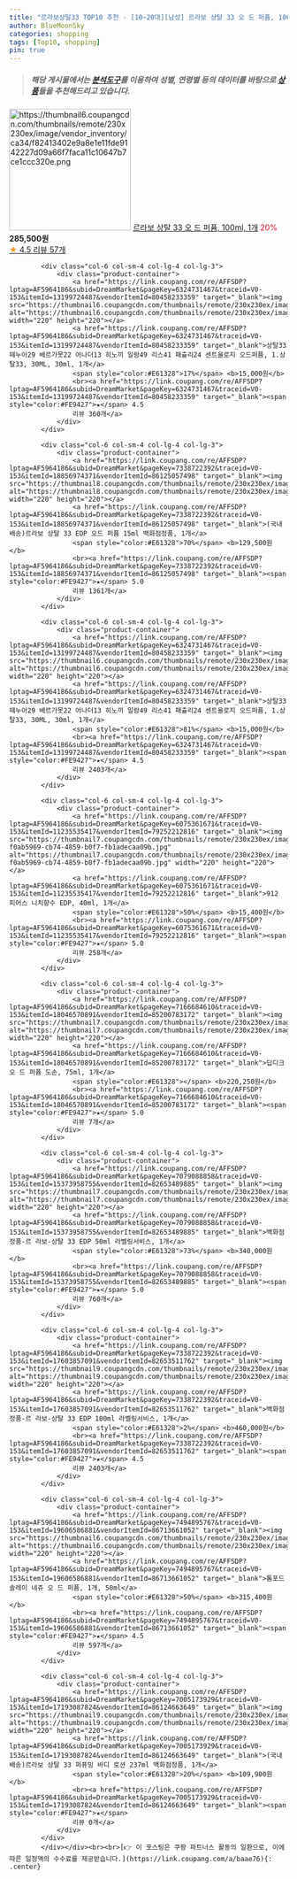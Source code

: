 ```yaml
---
title: "르라보상탈33 TOP10 추천 - [10~20대][남성] 르라보 상탈 33 오 드 퍼퓸, 100ml, 1개"
author: BlueMoonSky
categories: shopping
tags: [Top10, shopping]
pin: true
---
```


> ##### 해당 게시물에서는 [**분석도구**](https://itemscout.io/)를 이용하여 **성별**, **연령별** 등의 데이터를 바탕으로 [**상품**](https://link.coupang.com/a/baae76)들을 추천해드리고 있습니다.
<div class="container"><div class="row">
            <div class="col-6 col-sm-4 col-lg-4 col-lg-3">
                <div class="product-container">
                    <a href="https://link.coupang.com/re/AFFSDP?lptag=AF5964186&subid=DreamMarket&pageKey=6717881655&traceid=V0-153&itemId=15617369085&vendorItemId=82835192949" target="_blank"><img src="https://thumbnail6.coupangcdn.com/thumbnails/remote/230x230ex/image/vendor_inventory/ca34/f82413402e9a8e1e11fde9142227d09a66f7faca11c10647b7ce1ccc320e.png" alt="https://thumbnail6.coupangcdn.com/thumbnails/remote/230x230ex/image/vendor_inventory/ca34/f82413402e9a8e1e11fde9142227d09a66f7faca11c10647b7ce1ccc320e.png" width="220" height="220"></a>
                    <a href="https://link.coupang.com/re/AFFSDP?lptag=AF5964186&subid=DreamMarket&pageKey=6717881655&traceid=V0-153&itemId=15617369085&vendorItemId=82835192949" target="_blank">르라보 상탈 33 오 드 퍼퓸, 100ml, 1개</a>
                    <span style="color:#E61328">20%</span> <b>285,500원</b>
                    <br><a href="https://link.coupang.com/re/AFFSDP?lptag=AF5964186&subid=DreamMarket&pageKey=6717881655&traceid=V0-153&itemId=15617369085&vendorItemId=82835192949" target="_blank"><span style="color:#FE9427">★</span> 4.5
                    리뷰 57개</a>
                </div>
            </div>
            
            <div class="col-6 col-sm-4 col-lg-4 col-lg-3">
                <div class="product-container">
                    <a href="https://link.coupang.com/re/AFFSDP?lptag=AF5964186&subid=DreamMarket&pageKey=6324731467&traceid=V0-153&itemId=13199724487&vendorItemId=80458233359" target="_blank"><img src="https://thumbnail6.coupangcdn.com/thumbnails/remote/230x230ex/image/vendor_inventory/fd52/4da13c04045bf20ca12d16be806fde4ecb1eed13d0b33cb34df19dd26d2b.jpg" alt="https://thumbnail6.coupangcdn.com/thumbnails/remote/230x230ex/image/vendor_inventory/fd52/4da13c04045bf20ca12d16be806fde4ecb1eed13d0b33cb34df19dd26d2b.jpg" width="220" height="220"></a>
                    <a href="https://link.coupang.com/re/AFFSDP?lptag=AF5964186&subid=DreamMarket&pageKey=6324731467&traceid=V0-153&itemId=13199724487&vendorItemId=80458233359" target="_blank">상탈33 떼누아29 베르가못22 어나더13 히노끼 일랑49 리스41 패츌리24 센트올로지 오드퍼퓸, 1.상탈33, 30ML, 30ml, 1개</a>
                    <span style="color:#E61328">17%</span> <b>15,000원</b>
                    <br><a href="https://link.coupang.com/re/AFFSDP?lptag=AF5964186&subid=DreamMarket&pageKey=6324731467&traceid=V0-153&itemId=13199724487&vendorItemId=80458233359" target="_blank"><span style="color:#FE9427">★</span> 4.5
                    리뷰 360개</a>
                </div>
            </div>
            
            <div class="col-6 col-sm-4 col-lg-4 col-lg-3">
                <div class="product-container">
                    <a href="https://link.coupang.com/re/AFFSDP?lptag=AF5964186&subid=DreamMarket&pageKey=7338722392&traceid=V0-153&itemId=18856974371&vendorItemId=86125057498" target="_blank"><img src="https://thumbnail8.coupangcdn.com/thumbnails/remote/230x230ex/image/vendor_inventory/1901/36e8c57be2495c11f7d55484bcfc9fca862a2f477c2f57e876f53d557018.jpg" alt="https://thumbnail8.coupangcdn.com/thumbnails/remote/230x230ex/image/vendor_inventory/1901/36e8c57be2495c11f7d55484bcfc9fca862a2f477c2f57e876f53d557018.jpg" width="220" height="220"></a>
                    <a href="https://link.coupang.com/re/AFFSDP?lptag=AF5964186&subid=DreamMarket&pageKey=7338722392&traceid=V0-153&itemId=18856974371&vendorItemId=86125057498" target="_blank">(국내배송)르라보 상탈 33 EDP 오드 퍼퓸 15ml 백화점정품, 1개</a>
                    <span style="color:#E61328">70%</span> <b>129,500원</b>
                    <br><a href="https://link.coupang.com/re/AFFSDP?lptag=AF5964186&subid=DreamMarket&pageKey=7338722392&traceid=V0-153&itemId=18856974371&vendorItemId=86125057498" target="_blank"><span style="color:#FE9427">★</span> 5.0
                    리뷰 1361개</a>
                </div>
            </div>
            
            <div class="col-6 col-sm-4 col-lg-4 col-lg-3">
                <div class="product-container">
                    <a href="https://link.coupang.com/re/AFFSDP?lptag=AF5964186&subid=DreamMarket&pageKey=6324731467&traceid=V0-153&itemId=13199724487&vendorItemId=80458233359" target="_blank"><img src="https://thumbnail6.coupangcdn.com/thumbnails/remote/230x230ex/image/vendor_inventory/fd52/4da13c04045bf20ca12d16be806fde4ecb1eed13d0b33cb34df19dd26d2b.jpg" alt="https://thumbnail6.coupangcdn.com/thumbnails/remote/230x230ex/image/vendor_inventory/fd52/4da13c04045bf20ca12d16be806fde4ecb1eed13d0b33cb34df19dd26d2b.jpg" width="220" height="220"></a>
                    <a href="https://link.coupang.com/re/AFFSDP?lptag=AF5964186&subid=DreamMarket&pageKey=6324731467&traceid=V0-153&itemId=13199724487&vendorItemId=80458233359" target="_blank">상탈33 떼누아29 베르가못22 어나더13 히노끼 일랑49 리스41 패츌리24 센트올로지 오드퍼퓸, 1.상탈33, 30ML, 30ml, 1개</a>
                    <span style="color:#E61328">81%</span> <b>15,000원</b>
                    <br><a href="https://link.coupang.com/re/AFFSDP?lptag=AF5964186&subid=DreamMarket&pageKey=6324731467&traceid=V0-153&itemId=13199724487&vendorItemId=80458233359" target="_blank"><span style="color:#FE9427">★</span> 4.5
                    리뷰 2403개</a>
                </div>
            </div>
            
            <div class="col-6 col-sm-4 col-lg-4 col-lg-3">
                <div class="product-container">
                    <a href="https://link.coupang.com/re/AFFSDP?lptag=AF5964186&subid=DreamMarket&pageKey=6075361671&traceid=V0-153&itemId=11235535417&vendorItemId=79252212816" target="_blank"><img src="https://thumbnail7.coupangcdn.com/thumbnails/remote/230x230ex/image/retail/images/13432114926241351-f0ab5969-cb74-4859-b0f7-fb1adecaa09b.jpg" alt="https://thumbnail7.coupangcdn.com/thumbnails/remote/230x230ex/image/retail/images/13432114926241351-f0ab5969-cb74-4859-b0f7-fb1adecaa09b.jpg" width="220" height="220"></a>
                    <a href="https://link.coupang.com/re/AFFSDP?lptag=AF5964186&subid=DreamMarket&pageKey=6075361671&traceid=V0-153&itemId=11235535417&vendorItemId=79252212816" target="_blank">912 피어스 니치향수 EDP, 40ml, 1개</a>
                    <span style="color:#E61328">50%</span> <b>15,400원</b>
                    <br><a href="https://link.coupang.com/re/AFFSDP?lptag=AF5964186&subid=DreamMarket&pageKey=6075361671&traceid=V0-153&itemId=11235535417&vendorItemId=79252212816" target="_blank"><span style="color:#FE9427">★</span> 5.0
                    리뷰 258개</a>
                </div>
            </div>
            
            <div class="col-6 col-sm-4 col-lg-4 col-lg-3">
                <div class="product-container">
                    <a href="https://link.coupang.com/re/AFFSDP?lptag=AF5964186&subid=DreamMarket&pageKey=7166684610&traceid=V0-153&itemId=18046570891&vendorItemId=85200783172" target="_blank"><img src="https://thumbnail7.coupangcdn.com/thumbnails/remote/230x230ex/image/vendor_inventory/ed7b/2fe035e463fa63763aee0da96f6a10cb310333fc305e066f57505bf34a5d.jpg" alt="https://thumbnail7.coupangcdn.com/thumbnails/remote/230x230ex/image/vendor_inventory/ed7b/2fe035e463fa63763aee0da96f6a10cb310333fc305e066f57505bf34a5d.jpg" width="220" height="220"></a>
                    <a href="https://link.coupang.com/re/AFFSDP?lptag=AF5964186&subid=DreamMarket&pageKey=7166684610&traceid=V0-153&itemId=18046570891&vendorItemId=85200783172" target="_blank">딥디크 오 드 퍼퓸 도손, 75ml, 1개</a>
                    <span style="color:#E61328"></span> <b>220,250원</b>
                    <br><a href="https://link.coupang.com/re/AFFSDP?lptag=AF5964186&subid=DreamMarket&pageKey=7166684610&traceid=V0-153&itemId=18046570891&vendorItemId=85200783172" target="_blank"><span style="color:#FE9427">★</span> 5.0
                    리뷰 7개</a>
                </div>
            </div>
            
            <div class="col-6 col-sm-4 col-lg-4 col-lg-3">
                <div class="product-container">
                    <a href="https://link.coupang.com/re/AFFSDP?lptag=AF5964186&subid=DreamMarket&pageKey=7079088858&traceid=V0-153&itemId=15373958755&vendorItemId=82653489885" target="_blank"><img src="https://thumbnail7.coupangcdn.com/thumbnails/remote/230x230ex/image/vendor_inventory/133c/76d690ee7d8825517f5a433824e6c7bb2dff1f56f7fc7dbbf46f683e87b6.jpg" alt="https://thumbnail7.coupangcdn.com/thumbnails/remote/230x230ex/image/vendor_inventory/133c/76d690ee7d8825517f5a433824e6c7bb2dff1f56f7fc7dbbf46f683e87b6.jpg" width="220" height="220"></a>
                    <a href="https://link.coupang.com/re/AFFSDP?lptag=AF5964186&subid=DreamMarket&pageKey=7079088858&traceid=V0-153&itemId=15373958755&vendorItemId=82653489885" target="_blank">백화점정품-르 라보-상탈 33 EDP 50ml 라벨링서비스, 1개</a>
                    <span style="color:#E61328">73%</span> <b>340,000원</b>
                    <br><a href="https://link.coupang.com/re/AFFSDP?lptag=AF5964186&subid=DreamMarket&pageKey=7079088858&traceid=V0-153&itemId=15373958755&vendorItemId=82653489885" target="_blank"><span style="color:#FE9427">★</span> 5.0
                    리뷰 760개</a>
                </div>
            </div>
            
            <div class="col-6 col-sm-4 col-lg-4 col-lg-3">
                <div class="product-container">
                    <a href="https://link.coupang.com/re/AFFSDP?lptag=AF5964186&subid=DreamMarket&pageKey=7338722392&traceid=V0-153&itemId=17603857091&vendorItemId=82653511762" target="_blank"><img src="https://thumbnail9.coupangcdn.com/thumbnails/remote/230x230ex/image/vendor_inventory/9ee4/1fa0328d230c97e8371576787602f842c8eef1bf3bdd7dfc4089c7b43117.jpg" alt="https://thumbnail9.coupangcdn.com/thumbnails/remote/230x230ex/image/vendor_inventory/9ee4/1fa0328d230c97e8371576787602f842c8eef1bf3bdd7dfc4089c7b43117.jpg" width="220" height="220"></a>
                    <a href="https://link.coupang.com/re/AFFSDP?lptag=AF5964186&subid=DreamMarket&pageKey=7338722392&traceid=V0-153&itemId=17603857091&vendorItemId=82653511762" target="_blank">백화점정품-르 라보-상탈 33 EDP 100ml 라벨링서비스, 1개</a>
                    <span style="color:#E61328">2%</span> <b>460,000원</b>
                    <br><a href="https://link.coupang.com/re/AFFSDP?lptag=AF5964186&subid=DreamMarket&pageKey=7338722392&traceid=V0-153&itemId=17603857091&vendorItemId=82653511762" target="_blank"><span style="color:#FE9427">★</span> 4.5
                    리뷰 2403개</a>
                </div>
            </div>
            
            <div class="col-6 col-sm-4 col-lg-4 col-lg-3">
                <div class="product-container">
                    <a href="https://link.coupang.com/re/AFFSDP?lptag=AF5964186&subid=DreamMarket&pageKey=7494895767&traceid=V0-153&itemId=19606586881&vendorItemId=86713661052" target="_blank"><img src="https://thumbnail6.coupangcdn.com/thumbnails/remote/230x230ex/image/vendor_inventory/47f4/2e8feaaf5d33ede1138e94347af7257ab1880ad3eaf6962509e0a393c059.jpg" alt="https://thumbnail6.coupangcdn.com/thumbnails/remote/230x230ex/image/vendor_inventory/47f4/2e8feaaf5d33ede1138e94347af7257ab1880ad3eaf6962509e0a393c059.jpg" width="220" height="220"></a>
                    <a href="https://link.coupang.com/re/AFFSDP?lptag=AF5964186&subid=DreamMarket&pageKey=7494895767&traceid=V0-153&itemId=19606586881&vendorItemId=86713661052" target="_blank">톰포드 솔레이 네쥬 오 드 퍼퓸, 1개, 50ml</a>
                    <span style="color:#E61328">50%</span> <b>315,400원</b>
                    <br><a href="https://link.coupang.com/re/AFFSDP?lptag=AF5964186&subid=DreamMarket&pageKey=7494895767&traceid=V0-153&itemId=19606586881&vendorItemId=86713661052" target="_blank"><span style="color:#FE9427">★</span> 4.5
                    리뷰 597개</a>
                </div>
            </div>
            
            <div class="col-6 col-sm-4 col-lg-4 col-lg-3">
                <div class="product-container">
                    <a href="https://link.coupang.com/re/AFFSDP?lptag=AF5964186&subid=DreamMarket&pageKey=7005173929&traceid=V0-153&itemId=17193087824&vendorItemId=86124663649" target="_blank"><img src="https://thumbnail9.coupangcdn.com/thumbnails/remote/230x230ex/image/vendor_inventory/10e1/cc92a59a5ead42d62a8f78c4550efa5b6c4c0a41edbc6a285e04d9abbf2f.jpg" alt="https://thumbnail9.coupangcdn.com/thumbnails/remote/230x230ex/image/vendor_inventory/10e1/cc92a59a5ead42d62a8f78c4550efa5b6c4c0a41edbc6a285e04d9abbf2f.jpg" width="220" height="220"></a>
                    <a href="https://link.coupang.com/re/AFFSDP?lptag=AF5964186&subid=DreamMarket&pageKey=7005173929&traceid=V0-153&itemId=17193087824&vendorItemId=86124663649" target="_blank">(국내배송)르라보 상탈 33 퍼퓨밍 바디 로션 237ml 백화점정품, 1개</a>
                    <span style="color:#E61328">20%</span> <b>109,900원</b>
                    <br><a href="https://link.coupang.com/re/AFFSDP?lptag=AF5964186&subid=DreamMarket&pageKey=7005173929&traceid=V0-153&itemId=17193087824&vendorItemId=86124663649" target="_blank"><span style="color:#FE9427">★</span> 
                    리뷰 0개</a>
                </div>
            </div>
            </div></div><br><br>[👉 이 포스팅은 쿠팡 파트너스 활동의 일환으로, 이에 따른 일정액의 수수료를 제공받습니다.](https://link.coupang.com/a/baae76){: .center}